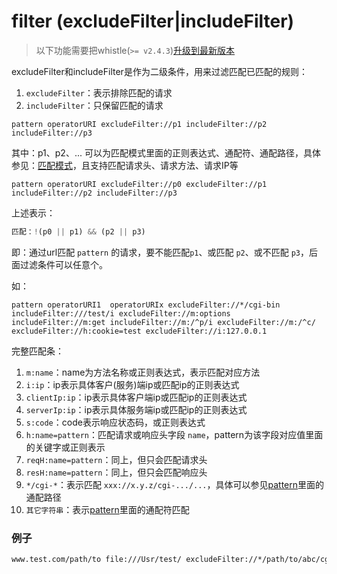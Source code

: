 # filter (excludeFilter|includeFilter)
> 以下功能需要把whistle(`>= v2.4.3`)[升级到最新版本](../update.html)

excludeFilter和includeFilter是作为二级条件，用来过滤匹配已匹配的规则：

1. `excludeFilter`：表示排除匹配的请求
2. `includeFilter`：只保留匹配的请求

```
pattern operatorURI excludeFilter://p1 includeFilter://p2 includeFilter://p3
```
其中：p1、p2、... 可以为匹配模式里面的正则表达式、通配符、通配路径，具体参见：[匹配模式](../pattern.html)，且支持匹配请求头、请求方法、请求IP等

```
pattern operatorURI excludeFilter://p0 excludeFilter://p1 includeFilter://p2 includeFilter://p3
```

上述表示：
```js
匹配：!(p0 || p1) && (p2 || p3)
```
即：通过url匹配 `pattern` 的请求，要不能匹配`p1`、或匹配 `p2`、或不匹配 `p3`，后面过滤条件可以任意个。

如：
```
pattern operatorURI1  operatorURIx excludeFilter://*/cgi-bin includeFilter:///test/i excludeFilter://m:options includeFilter://m:get includeFilter://m:/^p/i excludeFilter://m:/^c/ excludeFilter://h:cookie=test excludeFilter://i:127.0.0.1
```

完整匹配条：

1. `m:name`：name为方法名称或正则表达式，表示匹配对应方法
2. `i:ip`：ip表示具体客户(服务)端ip或匹配ip的正则表达式
3. `clientIp:ip`：ip表示具体客户端ip或匹配ip的正则表达式
4. `serverIp:ip`：ip表示具体服务端ip或匹配ip的正则表达式
5. `s:code`：code表示响应状态码，或正则表达式
6. `h:name=pattern`：匹配请求或响应头字段 `name`，pattern为该字段对应值里面的关键字或正则表示
7. `reqH:name=pattern`：同上，但只会匹配请求头
8. `resH:name=pattern`：同上，但只会匹配响应头
9. `*/cgi-*`：表示匹配 `xxx://x.y.z/cgi-.../...`，具体可以参见[pattern](../pattern.html)里面的通配路径
9. `其它字符串`：表示[pattern](../pattern.html)里面的通配符匹配

### 例子
``` txt
www.test.com/path/to file:///Usr/test/ excludeFilter://*/path/to/abc/cgi-bin includeFilter://*/path/to/abc/
```

